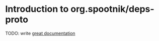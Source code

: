 # Introduction to org.spootnik/deps-proto

TODO: write [great documentation](http://jacobian.org/writing/what-to-write/)
